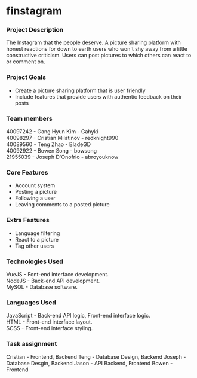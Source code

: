 # finstagram

### Project Description
The Instagram that the people deserve. A picture sharing platform with honest reactions for down to earth users who won't shy away from a little constructive criticism. Users can post pictures to which others can react to or comment on.

### Project Goals
* Create a picture sharing platform that is user friendly
* Include features that provide users with authentic feedback on their posts

### Team members
40097242 - Gang Hyun Kim - Gahyki  
40098297 - Cristian Milatinov - redknight990  
40089560 - Teng Zhao - BladeGD  
40092922 - Bowen Song - bowsong  
21955039 - Joseph D'Onofrio - abroyouknow  

### Core Features
* Account system
* Posting a picture
* Following a user
* Leaving comments to a posted picture

### Extra Features
* Language filtering
* React to a picture
* Tag other users

### Technologies Used
VueJS - Font-end interface development.  
NodeJS - Back-end API development.  
MySQL - Database software.  

### Languages Used
JavaScript - Back-end API logic, Front-end interface logic.  
HTML - Front-end interface layout.  
SCSS - Front-end interface styling.  

### Task assignment
Cristian - Frontend, Backend
Teng - Database Design, Backend
Joseph - Database Desgin, Backend
Jason - API Backend, Frontend
Bowen - Frontend

